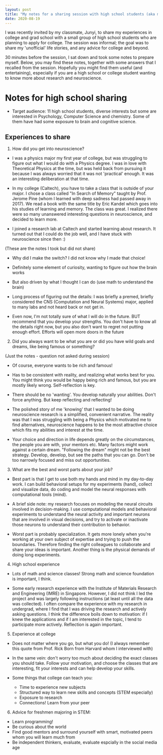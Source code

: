 ```yaml
---
layout: post
title: "My notes for a sharing session with high school students (aka my FAQs)"
date: 2020-08-19
---
```


I was recently invited by my classmate, Junyi, to share my experiences in college and grad school with a small group of high school students who are planning to apply for college. The session was informal; the goal was to share my 'unofficial' life stories, and any advice for college and beyond.

30 minutes before the session, I sat down and took some notes to prepare myself. Below, you may find these notes, together with some answers that I recalled from the session. Hopefully you might find them useful (and entertaining), especially if you are a high school or college student wanting to know more about research and neuroscience.

# Notes for high school sharing

- Target audience: 11 high school students, diverse interests but some are interested in Psychology, Computer Science and chemistry. Some of them have had some exposure to brain and cognitive science.


## Experiences to share

1. How did you get into neuroscience?
- I was a physics major my first year of college, but was struggling to figure out what I would do with a Physics degree. I was in love with Theoretical Physics at the time, but was held back from pursuing it because I was always worried that it was not 'practical' enough. It was an interesting deliberation at that time.

- In my college (Caltech), you have to take a class that is outside of your major. I chose a class called "In Search of Memory" taught by Prof. Jerome Pine (whom I learned with deep sadness had passed away in 2017). We read a book with the same title by Eric Kandel which goes into his studies of learning and memory. The class was great. I realized there were so many unanswered interesting questions in neuroscience, and decided to learn more.

- I joined a research lab at Caltech and started learning about research. It turned out that I could do the job well, and I have stuck with neuroscience since then :)

(These are the notes I took but did not share)

- Why did I make the switch? I did not know why I made that choice!

- Definitely some element of curiosity, wanting to figure out how the brain works

- But also driven by what I thought I can do (use math to understand the brain)

- Long process of figuring out the details: I was briefly a premed, briefly considered the CNS (Computation and Neural Systems) major, applied to many labs and not heard back or not get in.

- Even now, I'm not totally sure of what I will do in the future. BUT recommend that you develop your strengths. You don't have to know all the details right now, but you also don't want to regret not putting enough effort. Efforts will open more doors in the future

2. Did you always want to be what you are or did you have wild goals and dreams, like being famous or something?

(Just the notes - question not asked during session)

- Of course, everyone wants to be rich and famous!

- Has to be consistent with reality, and realizing what works best for you. You might think you would be happy being rich and famous, but you are mostly likely wrong. Self-reflection is key.

- There should be no 'wanting'. You develop naturally your abilities. Don't force anything. But keep reflecting and reflecting!

- The polished story of me 'knowing' that I wanted to be doing neuroscience research is a simplified, convenient narrative. The reality was that I was struggling with being a Physics which motivated me to find alternatives, neuroscience happens to be the most attractive choice which fits my abilities and interest at the time.

- Your choice and direction in life depends greatly on the circumstances, the people you are with, your mentors etc. Many factors might work against a certain dream. "Following the dream" might not be the best strategy. Develop, develop, but see the paths that you can go. Don't be too narrowly focused and miss out opportunities.


3. What are the best and worst parts about your job?

- Best part is that I get to use both my hands and mind in my day-to-day work. I can build behavioral setups for my experiments (hand), collect and visualize data, do coding and model the neural responses with computational tools (mind).

- A brief side note: my research focuses on modeling the neural circuits involved in decision-making. I use computational models and behavioral experiments to understand the neural activity and important neurons that are involved in visual decisions, and try to activate or inactivate those neurons to understand their contribution to behavior.

- Worst part is probably specialization. It gets more lonely when you're working at your own subject of expertise and trying to push the boundaries. Therefore finding the right colleagues to collaborate and share your ideas is important. Another thing is the physical demands of doing long experiments. 

4. High school experience

- Lots of math and science classes! Strong math and science foundation is important, I think. 

- Some early research experience with the Institute of Materials Research and Engineering (IMRE) in Singapore. However, I did not think I led the project and was largely following instructions (at least until all the data was collected). I often compare the experience with my research in undergrad, where I find that I was driving the research and actively asking questions. I think the difference boils down to motivation: if I knew the applications and if I am interested in the topic, I tend to participate more actively. Reflection is again important.

5. Experience at college

- Does not matter where you go, but what you do! (I always remember this quote from Prof. Rick Born from Harvard whom I interviewed with)

- In the same vein: don't worry too much about deciding the exact classes you should take. Follow your motivation, and choose the classes that are interesting, fit your interests and can help develop your skills.

- Some things that college can teach you:
    - Time to experience new subjects
    - Structured way to learn new skills and concepts (STEM especially)
    - Exposure to research
    - Connections! Learn from your peer


6. Advice for freshmen majoring in STEM:
- Learn programming!
- Be curious about the world
- Find good mentors and surround yourself with smart, motivated peers whom you will learn much from
- Be independent thinkers, evaluate, evaluate espcially in the social media age







